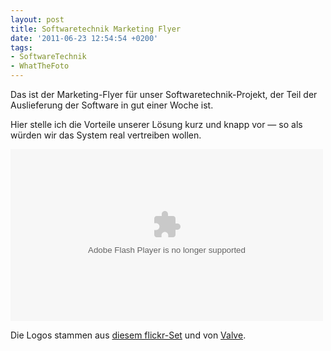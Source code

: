 ```yaml
---
layout: post
title: Softwaretechnik Marketing Flyer
date: '2011-06-23 12:54:54 +0200'
tags:
- SoftwareTechnik
- WhatTheFoto
---
```

<p>Das ist der Marketing-Flyer für unser Softwaretechnik-Projekt, der Teil der Auslieferung der Software in gut einer Woche ist.</p>
<p>Hier stelle ich die Vorteile unserer Lösung kurz und knapp vor &mdash; so als würden wir das System real vertreiben wollen.</p>
<p><object id="__sse8399339" width="500" height="275"><param name="movie" value="http://static.slidesharecdn.com/swf/ssplayer2.swf?doc=flyer-110623054334-phpapp01&stripped_title=what-the-foto&userName=tacker" /><param name="allowFullScreen" value="true"/><param name="allowScriptAccess" value="always"/><embed name="__sse8399339" src="http://static.slidesharecdn.com/swf/ssplayer2.swf?doc=flyer-110623054334-phpapp01&stripped_title=what-the-foto&userName=tacker" type="application/x-shockwave-flash" allowscriptaccess="always" allowfullscreen="true" width="500" height="275"></embed></object></p>
<p>Die Logos stammen aus <a href="http://www.flickr.com/photos/jordanlloyd/sets/72157625725750162/">diesem flickr-Set</a> und von <a href="http://www.google.de/search?tbm=isch&amp;q=aperture+science">Valve</a>.</p>
